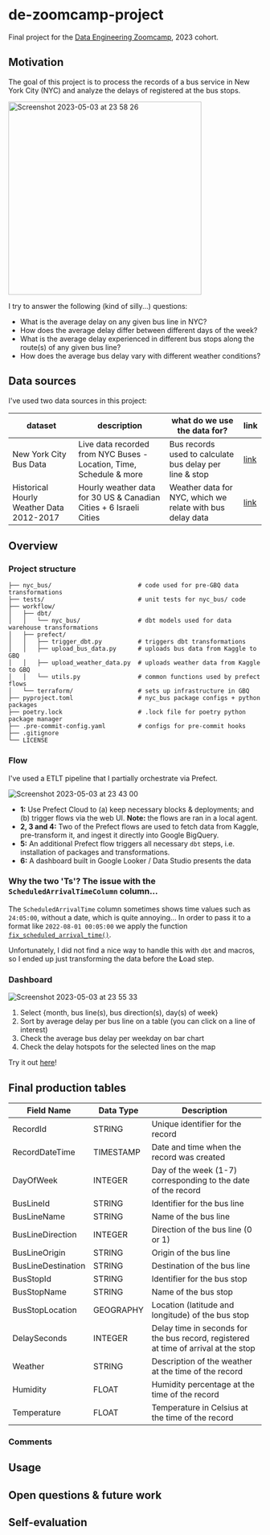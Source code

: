 # de-zoomcamp-project
Final project for the [Data Engineering Zoomcamp](https://github.com/DataTalksClub/data-engineering-zoomcamp), 2023 cohort.

## Motivation

The goal of this project is to process the records of a bus service in New York City (NYC) and analyze the delays of registered at the bus stops.

<img width="384" alt="Screenshot 2023-05-03 at 23 58 26" src="https://user-images.githubusercontent.com/5468601/236068696-e8ae368e-66a6-44cf-a4c8-732ca9018756.png">

I try to answer the following (kind of silly...) questions:

* What is the average delay on any given bus line in NYC?
* How does the average delay differ between different days of the week?
* What is the average delay experienced in different bus stops along the route(s) of any given bus line?
* How does the average bus delay vary with different weather conditions?

## Data sources

I've used two data sources in this project:

| dataset | description | what do we use the data for? | link |
|---|---|---|---|
| New York City Bus Data | Live data recorded from NYC Buses - Location, Time, Schedule & more | Bus records used to calculate bus delay per line & stop | [link](https://www.kaggle.com/datasets/stoney71/new-york-city-transport-statistics) |
| Historical Hourly Weather Data 2012-2017 | Hourly weather data for 30 US & Canadian Cities + 6 Israeli Cities | Weather data for NYC, which we relate with bus delay data | [link](https://www.kaggle.com/datasets/selfishgene/historical-hourly-weather-data) |

## Overview

### Project structure

```
├── nyc_bus/                        # code used for pre-GBQ data transformations
├── tests/                          # unit tests for nyc_bus/ code
├── workflow/
│   ├── dbt/
│   │   └── nyc_bus/                # dbt models used for data warehouse transformations
│   ├── prefect/
│   │   ├── trigger_dbt.py          # triggers dbt transformations
│   │   ├── upload_bus_data.py      # uploads bus data from Kaggle to GBQ
│   │   ├── upload_weather_data.py  # uploads weather data from Kaggle to GBQ
│   │   └── utils.py                # common functions used by prefect flows
│   └── terraform/                  # sets up infrastructure in GBQ
├── pyproject.toml                  # nyc_bus package configs + python packages
├── poetry.lock                     # .lock file for poetry python package manager
├── .pre-commit-config.yaml         # configs for pre-commit hooks
├── .gitignore
└── LICENSE
```

### Flow

I've used a ETLT pipeline that I partially orchestrate via Prefect.

![Screenshot 2023-05-03 at 23 43 00](https://user-images.githubusercontent.com/5468601/236068468-d62d0aa6-6fa7-464c-8073-addcb3ec73f8.png)

* **1:** Use Prefect Cloud to (a) keep necessary blocks & deployments; and (b) trigger flows via the web UI. **Note:** the flows are ran in a local agent.
* **2, 3 and 4:** Two of the Prefect flows are used to fetch data from Kaggle, pre-transform it, and ingest it directly into Google BigQuery.
* **5:** An additional Prefect flow triggers all necessary `dbt` steps, i.e. installation of packages and transformations.
* **6:** A dashboard built in Google Looker / Data Studio presents the data

### Why the two 'Ts'? The issue with the `ScheduledArrivalTimeColumn` column...

The `ScheduledArrivalTime` column sometimes shows time values such as `24:05:00`, without a date, which is quite annoying...
In order to pass it to a format like `2022-08-01 00:05:00` we apply the function [`fix_scheduled_arrival_time()`](https://github.com/adamiaonr/de-zoomcamp-project/blob/master/nyc_bus/transform.py#L4).

Unfortunately, I did not find a nice way to handle this with `dbt` and macros, so I ended up just transforming the data before the **L**oad step.

### Dashboard

![Screenshot 2023-05-03 at 23 55 33](https://user-images.githubusercontent.com/5468601/236068518-59225297-d89f-4b91-9edf-dbf14ffca9a2.png)

1. Select {month, bus line(s), bus direction(s), day(s) of week}
2. Sort by average delay per bus line on a table (you can click on a line of interest)
3. Check the average bus delay per weekday on bar chart
4. Check the delay hotspots for the selected lines on the map

Try it out [here](https://lookerstudio.google.com/reporting/f500306b-9ba7-42d6-bfb6-92f570ff240b)!

## Final production tables

| Field Name | Data Type | Description |
|------------|-----------|-------------|
| RecordId | STRING | Unique identifier for the record |
| RecordDateTime | TIMESTAMP | Date and time when the record was created |
| DayOfWeek | INTEGER | Day of the week (1-7) corresponding to the date of the record |
| BusLineId | STRING | Identifier for the bus line |
| BusLineName | STRING | Name of the bus line |
| BusLineDirection | INTEGER | Direction of the bus line (0 or 1) |
| BusLineOrigin | STRING | Origin of the bus line |
| BusLineDestination | STRING | Destination of the bus line |
| BusStopId | STRING | Identifier for the bus stop |
| BusStopName | STRING | Name of the bus stop |
| BusStopLocation | GEOGRAPHY | Location (latitude and longitude) of the bus stop |
| DelaySeconds | INTEGER | Delay time in seconds for the bus record, registered at time of arrival at the stop |
| Weather | STRING | Description of the weather at the time of the record |
| Humidity | FLOAT | Humidity percentage at the time of the record |
| Temperature | FLOAT | Temperature in Celsius at the time of the record |

### Comments

## Usage

## Open questions & future work

## Self-evaluation
